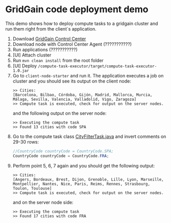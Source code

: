 # GridGain code deployment demo

This demo shows how to deploy compute tasks to a gridgain cluster 
and run them right from the client`s application.

1. Download [GridGain Control Center](https://www.gridgain.com/tryfree#controlcenter)
2. Download node with Control Center Agent (???????????)
3. Run applications (???????????)
4. [UI] Attach cluster 
5. Run `mvn clean install` from the root folder
6. [UI] Deploy `/compute-task-executor/target/compute-task-executor-1.0.jar`
7. Go to `client-node-starter` and run it. The application executes a job on cluster and you should see 
its output on the client node:
    ```text
    >> Cities:
    [Barcelona, Bilbao, Córdoba, Gijón, Madrid, Mallorca, Murcia, Málaga, Sevilla, Valencia, Valladolid, Vigo, Zaragoza]
    >> Compute task is executed, check for output on the server nodes.
    ``` 
   and the following output on the server node:
    ```text
    >> Executing the compute task
    >> Found 13 cities with code SPA
    ```
8. Go to the compute task class [CityFilterTask.java](/compute-task-executor/src/main/java/org.gridgain/demo/CityFilterTask.java)
and invert comments on 29-30 rows:
    ```java
    //CountryCode countryCode = CountryCode.SPA;
    CountryCode countryCode = CountryCode.FRA;
    ```
9. Perform point 5, 6, 7 again and you should get the following output:
    ```text
    >> Cities:
    [Angers, Bordeaux, Brest, Dijon, Grenoble, Lille, Lyon, Marseille, Montpellier, Nantes, Nice, Paris, Reims, Rennes, Strasbourg, Toulon, Toulouse]
    >> Compute task is executed, check for output on the server nodes.
    ```
    and on the server node side:
    ```text
    >> Executing the compute task
    >> Found 17 cities with code FRA
    ```
